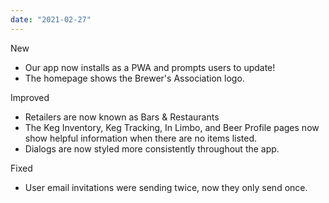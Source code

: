 ```yaml
---
date: "2021-02-27"
---
```


New
- Our app now installs as a PWA and prompts users to update!
- The homepage shows the Brewer's Association logo.

Improved
- Retailers are now known as Bars & Restaurants
- The Keg Inventory, Keg Tracking, In Limbo, and Beer Profile pages now show helpful information when there are no items listed.
- Dialogs are now styled more consistently throughout the app.

Fixed
- User email invitations were sending twice, now they only send once.
